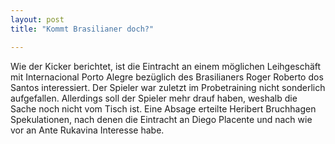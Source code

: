 ```yaml
---
layout: post
title: "Kommt Brasilianer doch?"

---
```


Wie der Kicker berichtet, ist die Eintracht an einem möglichen Leihgeschäft mit Internacional Porto Alegre bezüglich des Brasilianers Roger Roberto dos Santos interessiert. Der Spieler war zuletzt im Probetraining nicht sonderlich aufgefallen. Allerdings soll der Spieler mehr drauf haben, weshalb die Sache noch nicht vom Tisch ist. Eine Absage erteilte Heribert Bruchhagen Spekulationen, nach denen die Eintracht an Diego Placente und nach wie vor an Ante Rukavina Interesse habe.


